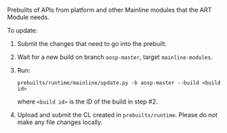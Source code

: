 Prebuilts of APIs from platform and other Mainline modules that the ART Module
needs.

To update:

1. Submit the changes that need to go into the prebuilt.

2. Wait for a new build on branch `aosp-master`, target `mainline-modules`.

3. Run:

   ```
   prebuilts/runtime/mainline/update.py -b aosp-master --build <build id>
   ```

   where `<build id>` is the ID of the build in step #2.

4. Upload and submit the CL created in `prebuilts/runtime`. Please do not make
   any file changes locally.
